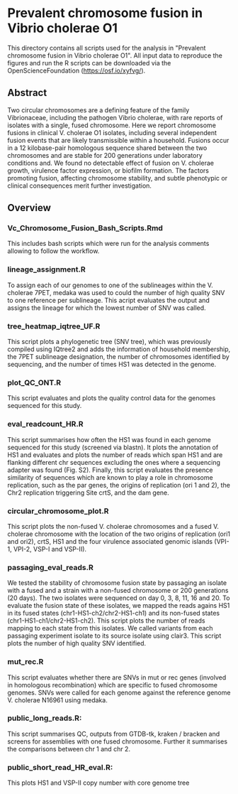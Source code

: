 # Prevalent chromosome fusion in Vibrio cholerae O1
This directory contains all scripts used for the analysis in "Prevalent chromosome fusion in Vibrio cholerae O1". 
All input data to reproduce the figures and run the R scripts can be downloaded via the OpenScienceFoundation (https://osf.io/xyfvg/). 

## Abstract 
Two circular chromosomes are a defining feature of the family Vibrionaceae, including the pathogen Vibrio cholerae, with rare reports of isolates with a single, fused chromosome. Here we report chromosome fusions in clinical V. cholerae O1 isolates, including several independent fusion events that are likely transmissible within a household. Fusions occur in a 12 kilobase-pair homologous sequence shared between the two chromosomes and are stable for 200 generations under laboratory conditions and. We found no detectable effect of fusion on V. cholerae growth, virulence factor expression, or biofilm formation. The factors promoting fusion, affecting chromosome stability, and subtle phenotypic or clinical consequences merit further investigation.

## Overview
### Vc_Chromosome_Fusion_Bash_Scripts.Rmd
This includes bash scripts which were run for the analysis comments allowing to follow the workflow. 

### lineage_assignment.R
To assign each of our genomes to one of the sublineages within the V. cholerae 7PET, medaka was used to could the number of high quality SNV to one reference per sublineage. This acript evaluates the output and assigns the lineage for which the lowest number of SNV was called. 

### tree_heatmap_iqtree_UF.R
This script plots a phylogenetic tree (SNV tree), which was previously compiled using IQtree2 and adds the information of household membership, the 7PET sublineage designation, the number of chromosomes identified by sequencing, and the number of times HS1 was detected in the genome.

### plot_QC_ONT.R 
This script evaluates and plots the quality control data for the genomes sequenced for this study. 

### eval_readcount_HR.R
This script summarises how often the HS1 was found in each genome sequenced for this study (screened via blastn). 
It plots the annotation of HS1 and evaluates and plots the number of reads which span HS1 and are flanking different chr sequences excluding the ones where a sequencing adapter was found (Fig. S2). 
Finally, this script evaluates the presence similarity of sequences which are known to play a role in chromosome replication, such as the par genes, the origins of replication (ori 1 and 2), the Chr2 replication triggering Site crtS, and the dam gene. 

### circular_chromosome_plot.R
This script plots the non-fused V. cholerae chromosomes and a fused V. cholerae chromosome with the location of the two origins of replication (ori1 and ori2), crtS, HS1 and the four virulence associated genomic islands (VPI-1, VPI-2, VSP-I and VSP-II). 

### passaging_eval_reads.R
We tested the stability of chromosome fusion state by passaging an isolate with a fused and a strain with a non-fused chromosome or 200 generations (20 days).
The two isolates were sequenced on day 0, 3, 8, 11, 16 and 20. To evaluate the fusion state of these isolates, we mapped the reads agains HS1 in its fused states (chr1-HS1-ch2/chr2-HS1-ch1) and its non-fused states (chr1-HS1-ch1/chr2-HS1-ch2). This script plots the number of reads mapping to each state from this isolates. 
We called variants from each passaging experiment isolate to its source isolate using clair3. This script plots the number of high quality SNV identified.

### mut_rec.R
This script evaluates whether there are SNVs in mut or rec genes (involved in homologous recombination) which are specific to fused chromosome genomes. SNVs were called for each genome against the reference genome V. cholerae N16961 using medaka. 

### public_long_reads.R: 
This script summarises QC, outputs from GTDB-tk, kraken / bracken and screens for assemblies with one fused chromosome. Further it summarises the comparisons between chr 1 and chr 2. 

### public_short_read_HR_eval.R:
This plots HS1 and VSP-II copy number with core genome tree 
